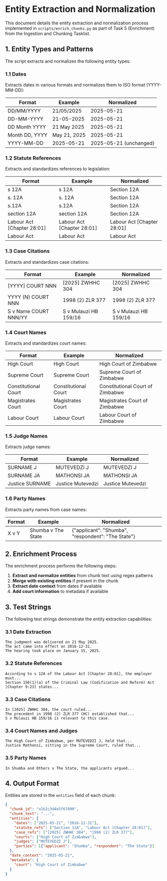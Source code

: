 # Entity Extraction and Normalization

This document details the entity extraction and normalization process implemented in `scripts/enrich_chunks.py` as part of Task 5 (Enrichment) from the Ingestion and Chunking Tasklist.

## 1. Entity Types and Patterns

The script extracts and normalizes the following entity types:

### 1.1 Dates

Extracts dates in various formats and normalizes them to ISO format (YYYY-MM-DD):

| Format | Example | Normalized |
|--------|---------|------------|
| DD/MM/YYYY | 21/05/2025 | 2025-05-21 |
| DD-MM-YYYY | 21-05-2025 | 2025-05-21 |
| DD Month YYYY | 21 May 2025 | 2025-05-21 |
| Month DD, YYYY | May 21, 2025 | 2025-05-21 |
| YYYY-MM-DD | 2025-05-21 | 2025-05-21 (unchanged) |

### 1.2 Statute References

Extracts and standardizes references to legislation:

| Format | Example | Normalized |
|--------|---------|------------|
| s 12A | s 12A | Section 12A |
| s. 12A | s. 12A | Section 12A |
| s.12A | s.12A | Section 12A |
| section 12A | section 12A | Section 12A |
| Labour Act [Chapter 28:01] | Labour Act [Chapter 28:01] | Labour Act [Chapter 28:01] |
| Labour Act | Labour Act | Labour Act |

### 1.3 Case Citations

Extracts and standardizes case citations:

| Format | Example | Normalized |
|--------|---------|------------|
| [YYYY] COURT NNN | [2025] ZWHHC 304 | [2025] ZWHHC 304 |
| YYYY (N) COURT NNN | 1998 (2) ZLR 377 | 1998 (2) ZLR 377 |
| S v Name COURT NNN/YY | S v Mulauzi HB 159/16 | S v Mulauzi HB 159/16 |

### 1.4 Court Names

Extracts and standardizes court names:

| Format | Example | Normalized |
|--------|---------|------------|
| High Court | High Court | High Court of Zimbabwe |
| Supreme Court | Supreme Court | Supreme Court of Zimbabwe |
| Constitutional Court | Constitutional Court | Constitutional Court of Zimbabwe |
| Magistrates Court | Magistrates Court | Magistrates Court of Zimbabwe |
| Labour Court | Labour Court | Labour Court of Zimbabwe |

### 1.5 Judge Names

Extracts judge names:

| Format | Example | Normalized |
|--------|---------|------------|
| SURNAME J | MUTEVEDZI J | MUTEVEDZI J |
| SURNAME JA | MATHONSI JA | MATHONSI JA |
| Justice SURNAME | Justice Mutevedzi | Justice Mutevedzi |

### 1.6 Party Names

Extracts party names from case names:

| Format | Example | Normalized |
|--------|---------|------------|
| X v Y | Shumba v The State | {"applicant": "Shumba", "respondent": "The State"} |

## 2. Enrichment Process

The enrichment process performs the following steps:

1. **Extract and normalize entities** from chunk text using regex patterns
2. **Merge with existing entities** if present in the chunk
3. **Extract date context** from dates if available
4. **Add court information** to metadata if available

## 3. Test Strings

The following test strings demonstrate the entity extraction capabilities:

### 3.1 Date Extraction

```
The judgment was delivered on 21 May 2025.
The act came into effect on 2016-12-31.
The hearing took place on January 15, 2025.
```

### 3.2 Statute References

```
According to s 12A of the Labour Act [Chapter 28:01], the employer must...
Section 156(1)(a) of the Criminal Law (Codification and Reform) Act [Chapter 9:23] states...
```

### 3.3 Case Citations

```
In [2025] ZWHHC 304, the court ruled...
The precedent in 1998 (2) ZLR 377 (HC) established that...
S v Mulauzi HB 159/16 is relevant to this case.
```

### 3.4 Court Names and Judges

```
The High Court of Zimbabwe, per MUTEVEDZI J, held that...
Justice Mathonsi, sitting in the Supreme Court, ruled that...
```

### 3.5 Party Names

```
In Shumba and Others v The State, the applicants argued...
```

## 4. Output Format

Entities are stored in the `entities` field of each chunk:

```json
{
  "chunk_id": "a1b2c3d4e5f67890",
  "chunk_text": "...",
  "entities": {
    "dates": ["2025-05-21", "2016-12-31"],
    "statute_refs": ["Section 12A", "Labour Act [Chapter 28:01]"],
    "case_refs": ["[2025] ZWHHC 304", "1998 (2) ZLR 377"],
    "courts": ["High Court of Zimbabwe"],
    "judges": ["MUTEVEDZI J"],
    "parties": [{"applicant": "Shumba", "respondent": "The State"}]
  },
  "date_context": "2025-05-21",
  "metadata": {
    "court": "High Court of Zimbabwe"
  }
}
```
